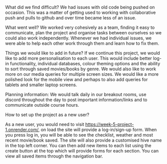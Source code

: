 What did we find difficult?
We had issues with old code being pushed on occasion. This was a matter of getting used to working with collaborative push and pulls to github and over time became less of an issue.

What went well?
We worked very cohesively as a team, finding it easy to communicate, plan the project and organise tasks between ourselves so we could also work independently. 
Whenever we had individual issues, we were able to help each other work through them and learn how to fix them.

Things we would like to add in future?
If we continue this project, we would like to add more personalisation to each user. 
This would include better log-in functionality, individual databases, colour theming options and the ability to sort through saved movies/books by genre.
We would also like to work more on our media queries for multiple screen sizes. We would like a more polished look for the mobile view and perhaps to also add queries for tablets and smaller laptop screens.

Planning information:
We would talk daily in our breakout rooms, use discord throughout the day to post important information/links and to communicate outside course hours.

How to set up the project as a new user?

As a new user, you would need to visit https://week-5-project-1.onrender.com/, on load the site will provide a log-in/sign-up form. When you press log in, you will be able to see the checklist, weather and most recent movie/book saved.
The site will also provide a customised hive name in the top left corner.
You can then add new items to each list using the create button at the top which will provide forms for each section.
You can view all saved items through the navigation bar.
